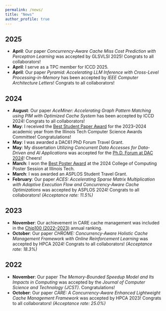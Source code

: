 ```yaml
---
permalink: /news/
title: "News"
author_profile: true
---
```



## 2025
- **April**: Our paper *Concurrency-Aware Cache Miss Cost Prediction with Perceptron Learning* was accepted by GLSVLSI 2025! Congrats to all collaborators!
- **April**: I serve as a TPC member for ICCD 2025.
- **April**: Our paper *Pyramid: Accelerating LLM Inference with Cross-Level Processing-in-Memory* has been accepted by *IEEE Computer Architecture Letters*! Congrats to all collaborators!

## 2024

- **August**: Our paper *AceMiner: Accelerating Graph Pattern Matching using PIM with Optimized Cache System* has been accepted by ICCD 2024! Congrats to all collaborators!
- **May**: I received the [Best Student Paper Award](../files/Certificates/certificate_2024_best_student_paper.pdf) for the 2023–2024 academic year from the Illinois Tech Computer Science Awards Committee! Congratulations!
- **May**: I was awarded a DAC61 PhD Forum Travel Grant.
- **May**: My dissertation *Utilizing Concurrent Data Accesses for Data-Driven and AI Applications* was accepted for the [Ph.D. Forum at DAC 2024](https://www.dac.com/Attend/Students-Scholarships/PhD-Forum)! Cheers!
- **March**: I won the [Best Poster Award](../files/Certificates/certificate_2024_college_of_computing_poster.pdf) at the 2024 College of Computing Poster Session at Illinois Tech.
- **March**: I was awarded an ASPLOS Student Travel Grant.
- **February**: Our paper *ACES: Accelerating Sparse Matrix Multiplication with Adaptive Execution Flow and Concurrency-Aware Cache Optimizations* was accepted by ASPLOS 2024! Congrats to all collaborators! *(Acceptance rate: 11.5%)*

## 2023

- **November**: Our achievement in CARE cache management was included in the [Chip100 (2022–2023)](https://www.benchcouncil.org/evaluation/chips/annual.html) annual ranking.
- **October**: Our paper *CHROME: Concurrency-Aware Holistic Cache Management Framework with Online Reinforcement Learning* was accepted by HPCA 2024! Congrats to all collaborators! *(Acceptance rate: 18.3%)*

## 2022

- **November**: Our paper *The Memory-Bounded Speedup Model and Its Impacts in Computing* was accepted by the *Journal of Computer Science and Technology (JCST)*. Congratulations!
- **October**: Our paper *CARE: A Concurrency-Aware Enhanced Lightweight Cache Management Framework* was accepted by HPCA 2023! Congrats to all collaborators! *(Acceptance rate: 25.0%)*
